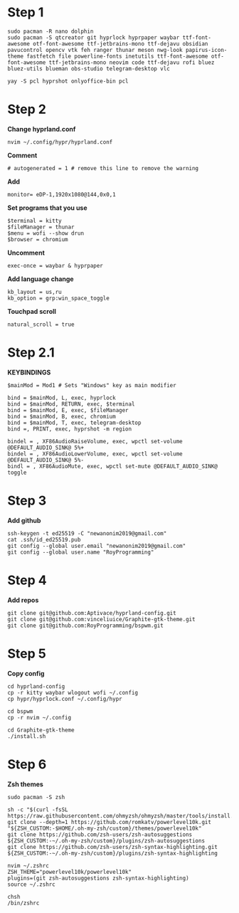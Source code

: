 # Step 1
```
sudo pacman -R nano dolphin
sudo pacman -S qtcreator git hyprlock hyprpaper waybar ttf-font-awesome otf-font-awesome ttf-jetbrains-mono ttf-dejavu obsidian pavucontrol opencv vtk feh ranger thunar meson nwg-look papirus-icon-theme fastfetch file powerline-fonts inetutils ttf-font-awesome otf-font-awesome ttf-jetbrains-mono neovim code ttf-dejavu rofi bluez bluez-utils blueman obs-studio telegram-desktop vlc

yay -S pcl hyprshot onlyoffice-bin pcl

```

# Step 2

**Change hyprland.conf**

`nvim ~/.config/hypr/hyprland.conf`

**Comment**

`# autogenerated = 1 # remove this line to remove the warning`

**Add**

`monitor= eDP-1,1920x1080@144,0x0,1`

**Set programs that you use**
```
$terminal = kitty
$fileManager = thunar
$menu = wofi --show drun
$browser = chromium
```

**Uncomment**

`exec-once = waybar & hyprpaper`

**Add language change**
```
kb_layout = us,ru
kb_option = grp:win_space_toggle
```

**Touchpad scroll**

`natural_scroll = true`

# Step 2.1

**KEYBINDINGS**

```
$mainMod = Mod1 # Sets "Windows" key as main modifier

bind = $mainMod, L, exec, hyprlock
bind = $mainMod, RETURN, exec, $terminal
bind = $mainMod, E, exec, $fileManager
bind = $mainMod, B, exec, chromium
bind = $mainMod, T, exec, telegram-desktop
bind =, PRINT, exec, hyprshot -m region

bindel = , XF86AudioRaiseVolume, exec, wpctl set-volume @DEFAULT_AUDIO_SINK@ 5%+
bindel = , XF86AudioLowerVolume, exec, wpctl set-volume @DEFAULT_AUDIO_SINK@ 5%-
bindl = , XF86AudioMute, exec, wpctl set-mute @DEFAULT_AUDIO_SINK@ toggle
```

# Step 3

**Add github**

```
ssh-keygen -t ed25519 -C "newanonim2019@gmail.com"
cat .ssh/id_ed25519.pub
git config --global user.email "newanonim2019@gmail.com"
git config --global user.name "RoyProgramming"
```

# Step 4

**Add repos**

```
git clone git@github.com:Aptivace/hyprland-config.git
git clone git@github.com:vinceliuice/Graphite-gtk-theme.git
git clone git@github.com:RoyProgramming/bspwm.git
```

# Step 5

**Copy config**

```
cd hyprland-config
cp -r kitty waybar wlogout wofi ~/.config
cp hypr/hyprlock.conf ~/.config/hypr

cd bspwm
cp -r nvim ~/.config

cd Graphite-gtk-theme
./install.sh
```

# Step 6

**Zsh themes**

```
sudo pacman -S zsh

sh -c "$(curl -fsSL https://raw.githubusercontent.com/ohmyzsh/ohmyzsh/master/tools/install.sh)"
git clone --depth=1 https://github.com/romkatv/powerlevel10k.git "${ZSH_CUSTOM:-$HOME/.oh-my-zsh/custom}/themes/powerlevel10k"
git clone https://github.com/zsh-users/zsh-autosuggestions ${ZSH_CUSTOM:-~/.oh-my-zsh/custom}/plugins/zsh-autosuggestions
git clone https://github.com/zsh-users/zsh-syntax-highlighting.git ${ZSH_CUSTOM:-~/.oh-my-zsh/custom}/plugins/zsh-syntax-highlighting

nvim ~/.zshrc
ZSH_THEME="powerlevel10k/powerlevel10k"
plugins=(git zsh-autosuggestions zsh-syntax-highlighting)
source ~/.zshrc

chsh
/bin/zshrc
```






